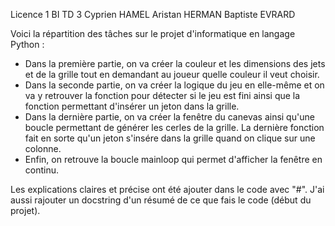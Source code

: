 Licence 1 BI TD 3 
Cyprien HAMEL 
Aristan HERMAN 
Baptiste EVRARD 


Voici la répartition des tâches sur le projet d'informatique en langage Python : 
- Dans la première partie, on va créer la couleur et les dimensions des jets et de la grille tout en demandant au joueur quelle couleur il veut choisir. 
- Dans la seconde partie, on va créer la logique du jeu en elle-même et on va y retrouver la fonction pour détecter si le jeu est fini ainsi que la fonction permettant d'insérer un jeton dans la grille. 
- Dans la dernière partie, on va créer la fenêtre du canevas ainsi qu'une boucle permettant de générer les cerles de la grille. La dernière fonction fait en sorte qu'un jeton s'insére dans la grille quand on clique sur une colonne. 
- Enfin, on retrouve la boucle mainloop qui permet d'afficher la fenêtre en continu.


Les explications claires et précise ont été ajouter dans le code avec "#".
J'ai aussi rajouter un docstring d'un résumé de ce que fais le code (début du projet).
